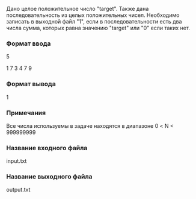 Дано целое положительное число "target". Также дана последовательность из целых положительных чисел. Необходимо записать в выходной файл "1", если в последовательности есть два числа сумма, которых равна значению "target" или "0" если таких нет.

### Формат ввода
5

1 7 3 4 7 9

### Формат вывода
1

### Примечания
Все числа используемы в задаче находятся в диапазоне 0 < N < 999999999

### Название входного файла
input.txt

### Название выходного файла
output.txt
